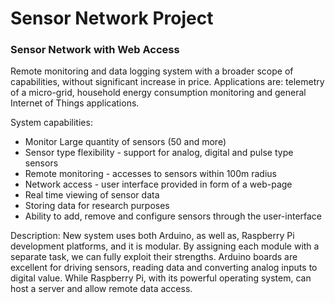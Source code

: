 # Sensor Network Project
### Sensor Network with Web Access
Remote monitoring and data logging system with a broader scope of capabilities, without significant increase in price. Applications are: telemetry of a micro-grid, household energy consumption monitoring and general Internet of Things applications.

System capabilities:
* Monitor Large quantity of sensors (50 and more)
* Sensor type flexibility - support for analog, digital and pulse type sensors
* Remote monitoring - accesses to sensors within 100m radius
* Network access - user interface provided in form of a web-page 
* Real time viewing  of sensor data 
* Storing data for research purposes
* Ability to add, remove and configure sensors through the user-interface

Description:
New system uses both Arduino, as well as, Raspberry Pi development platforms, and it is modular. 
By assigning each module with a separate task, we can fully exploit their strengths. 
Arduino boards are excellent for driving sensors, reading data and converting analog inputs to digital value. 
While Raspberry Pi, with its powerful operating system, can host a server and allow remote data access.
